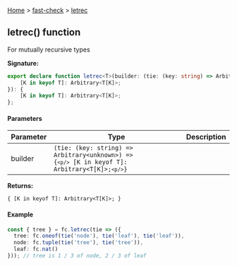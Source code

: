 [Home](/) &gt; [fast-check](../fast-check.md) &gt; [letrec](letrec.md)

## letrec() function

For mutually recursive types

<b>Signature:</b>

```typescript
export declare function letrec<T>(builder: (tie: (key: string) => Arbitrary<unknown>) => {
    [K in keyof T]: Arbitrary<T[K]>;
}): {
    [K in keyof T]: Arbitrary<T[K]>;
};
```

#### Parameters

|  Parameter | Type | Description |
|  --- | --- | --- |
|  builder | <code>(tie: (key: string) =&gt; Arbitrary&lt;unknown&gt;) =&gt; {`<p/>`    [K in keyof T]: Arbitrary&lt;T[K]&gt;;`<p/>`}</code> |  |

<b>Returns:</b>

`{
    [K in keyof T]: Arbitrary<T[K]>;
}`

#### Example


```typescript
const { tree } = fc.letrec(tie => ({
  tree: fc.oneof(tie('node'), tie('leaf'), tie('leaf')),
  node: fc.tuple(tie('tree'), tie('tree')),
  leaf: fc.nat()
})); // tree is 1 / 3 of node, 2 / 3 of leaf

```

